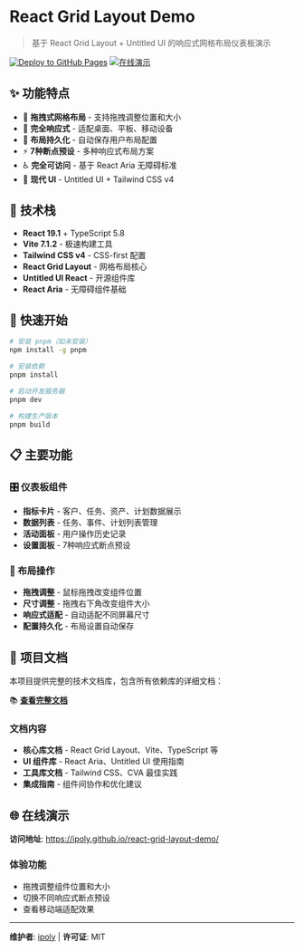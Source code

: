 # React Grid Layout Demo

> 基于 React Grid Layout + Untitled UI 的响应式网格布局仪表板演示

[![Deploy to GitHub Pages](https://github.com/ipoly/react-grid-layout-demo/actions/workflows/deploy.yml/badge.svg)](https://github.com/ipoly/react-grid-layout-demo/actions/workflows/deploy.yml)
[![在线演示](https://img.shields.io/badge/在线-演示-blue)](https://ipoly.github.io/react-grid-layout-demo/)

## ✨ 功能特点

- 🎯 **拖拽式网格布局** - 支持拖拽调整位置和大小
- 📱 **完全响应式** - 适配桌面、平板、移动设备
- 💾 **布局持久化** - 自动保存用户布局配置
- ⚡ **7种断点预设** - 多种响应式布局方案
- ♿ **完全可访问** - 基于 React Aria 无障碍标准
- 🎨 **现代 UI** - Untitled UI + Tailwind CSS v4

## 🚀 技术栈

- **React 19.1** + TypeScript 5.8
- **Vite 7.1.2** - 极速构建工具
- **Tailwind CSS v4** - CSS-first 配置
- **React Grid Layout** - 网格布局核心
- **Untitled UI React** - 开源组件库
- **React Aria** - 无障碍组件基础

## 🚀 快速开始

```bash
# 安装 pnpm（如未安装）
npm install -g pnpm

# 安装依赖
pnpm install

# 启动开发服务器
pnpm dev

# 构建生产版本
pnpm build
```

## 📋 主要功能

### 🎛️ 仪表板组件

- **指标卡片** - 客户、任务、资产、计划数据展示
- **数据列表** - 任务、事件、计划列表管理
- **活动面板** - 用户操作历史记录
- **设置面板** - 7种响应式断点预设

### 📐 布局操作

- **拖拽调整** - 鼠标拖拽改变组件位置
- **尺寸调整** - 拖拽右下角改变组件大小
- **响应式适配** - 自动适配不同屏幕尺寸
- **配置持久化** - 布局设置自动保存

## 📖 项目文档

本项目提供完整的技术文档库，包含所有依赖库的详细文档：

📚 **[查看完整文档](./doc/README.md)**

### 文档内容

- **核心库文档** - React Grid Layout、Vite、TypeScript 等
- **UI 组件库** - React Aria、Untitled UI 使用指南
- **工具库文档** - Tailwind CSS、CVA 最佳实践
- **集成指南** - 组件间协作和优化建议

## 🌐 在线演示

**访问地址**: https://ipoly.github.io/react-grid-layout-demo/

### 体验功能

- 拖拽调整组件位置和大小
- 切换不同响应式断点预设
- 查看移动端适配效果

---

**维护者**: [ipoly](https://github.com/ipoly) | **许可证**: MIT
